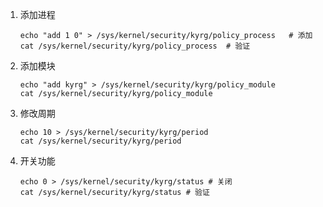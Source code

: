 1. 添加进程
   ```batchfile
   echo "add 1 0" > /sys/kernel/security/kyrg/policy_process   # 添加
   cat /sys/kernel/security/kyrg/policy_process  # 验证
   ```
2. 添加模块
   ```batchfile
   echo "add kyrg" > /sys/kernel/security/kyrg/policy_module
   cat /sys/kernel/security/kyrg/policy_module
   ```
3. 修改周期
   ```batchfile
   echo 10 > /sys/kernel/security/kyrg/period
   cat /sys/kernel/security/kyrg/period
   ```
4. 开关功能
   ```batchfile
   echo 0 > /sys/kernel/security/kyrg/status # 关闭
   cat /sys/kernel/security/kyrg/status # 验证
   ```
